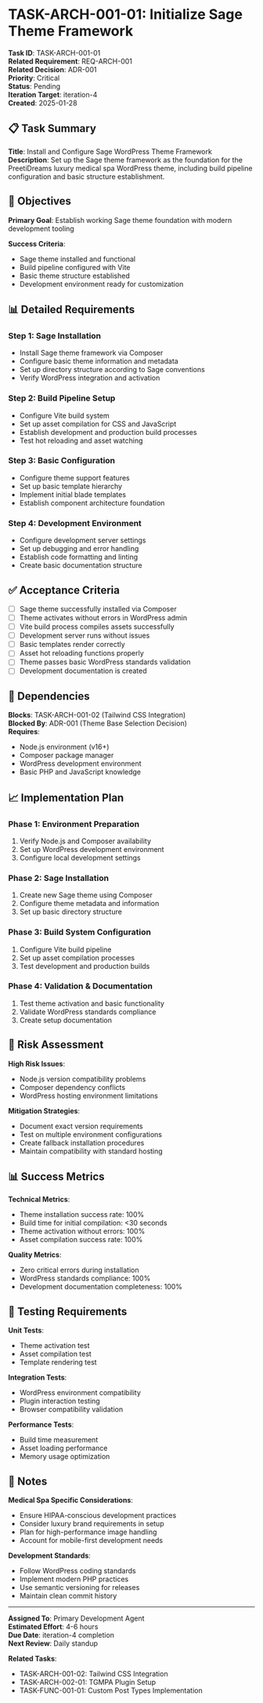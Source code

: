 # TASK-ARCH-001-01: Initialize Sage Theme Framework

**Task ID**: TASK-ARCH-001-01  
**Related Requirement**: REQ-ARCH-001  
**Related Decision**: ADR-001  
**Priority**: Critical  
**Status**: Pending  
**Iteration Target**: iteration-4  
**Created**: 2025-01-28  

## 📋 **Task Summary**

**Title**: Install and Configure Sage WordPress Theme Framework  
**Description**: Set up the Sage theme framework as the foundation for the PreetiDreams luxury medical spa WordPress theme, including build pipeline configuration and basic structure establishment.

## 🎯 **Objectives**

**Primary Goal**: Establish working Sage theme foundation with modern development tooling

**Success Criteria**:
- Sage theme installed and functional
- Build pipeline configured with Vite
- Basic theme structure established
- Development environment ready for customization

## 📊 **Detailed Requirements**

### **Step 1: Sage Installation**
- Install Sage theme framework via Composer
- Configure basic theme information and metadata
- Set up directory structure according to Sage conventions
- Verify WordPress integration and activation

### **Step 2: Build Pipeline Setup**
- Configure Vite build system
- Set up asset compilation for CSS and JavaScript
- Establish development and production build processes
- Test hot reloading and asset watching

### **Step 3: Basic Configuration**
- Configure theme support features
- Set up basic template hierarchy
- Implement initial blade templates
- Establish component architecture foundation

### **Step 4: Development Environment**
- Configure development server settings
- Set up debugging and error handling
- Establish code formatting and linting
- Create basic documentation structure

## ✅ **Acceptance Criteria**

- [ ] Sage theme successfully installed via Composer
- [ ] Theme activates without errors in WordPress admin
- [ ] Vite build process compiles assets successfully
- [ ] Development server runs without issues
- [ ] Basic templates render correctly
- [ ] Asset hot reloading functions properly
- [ ] Theme passes basic WordPress standards validation
- [ ] Development documentation is created

## 🔗 **Dependencies**

**Blocks**: TASK-ARCH-001-02 (Tailwind CSS Integration)  
**Blocked By**: ADR-001 (Theme Base Selection Decision)  
**Requires**: 
- Node.js environment (v16+)
- Composer package manager
- WordPress development environment
- Basic PHP and JavaScript knowledge

## 📈 **Implementation Plan**

### **Phase 1: Environment Preparation**
1. Verify Node.js and Composer availability
2. Set up WordPress development environment
3. Configure local development settings

### **Phase 2: Sage Installation**
1. Create new Sage theme using Composer
2. Configure theme metadata and information
3. Set up basic directory structure

### **Phase 3: Build System Configuration**
1. Configure Vite build pipeline
2. Set up asset compilation processes
3. Test development and production builds

### **Phase 4: Validation & Documentation**
1. Test theme activation and basic functionality
2. Validate WordPress standards compliance
3. Create setup documentation

## 🚨 **Risk Assessment**

**High Risk Issues**:
- Node.js version compatibility problems
- Composer dependency conflicts
- WordPress hosting environment limitations

**Mitigation Strategies**:
- Document exact version requirements
- Test on multiple environment configurations
- Create fallback installation procedures
- Maintain compatibility with standard hosting

## 📊 **Success Metrics**

**Technical Metrics**:
- Theme installation success rate: 100%
- Build time for initial compilation: <30 seconds
- Theme activation without errors: 100%
- Asset compilation success rate: 100%

**Quality Metrics**:
- Zero critical errors during installation
- WordPress standards compliance: 100%
- Development documentation completeness: 100%

## 🔄 **Testing Requirements**

**Unit Tests**:
- Theme activation test
- Asset compilation test
- Template rendering test

**Integration Tests**:
- WordPress environment compatibility
- Plugin interaction testing
- Browser compatibility validation

**Performance Tests**:
- Build time measurement
- Asset loading performance
- Memory usage optimization

## 📝 **Notes**

**Medical Spa Specific Considerations**:
- Ensure HIPAA-conscious development practices
- Consider luxury brand requirements in setup
- Plan for high-performance image handling
- Account for mobile-first development needs

**Development Standards**:
- Follow WordPress coding standards
- Implement modern PHP practices
- Use semantic versioning for releases
- Maintain clean commit history

---

**Assigned To**: Primary Development Agent  
**Estimated Effort**: 4-6 hours  
**Due Date**: iteration-4 completion  
**Next Review**: Daily standup  

**Related Tasks**:
- TASK-ARCH-001-02: Tailwind CSS Integration
- TASK-ARCH-002-01: TGMPA Plugin Setup
- TASK-FUNC-001-01: Custom Post Types Implementation 